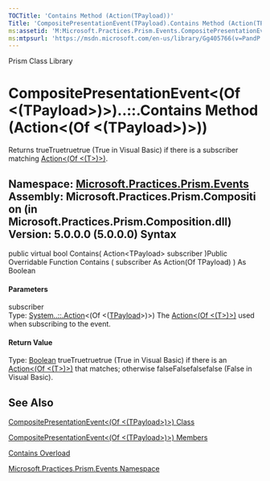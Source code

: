 ```yaml
---
TOCTitle: 'Contains Method (Action(TPayload))'
Title: 'CompositePresentationEvent(TPayload).Contains Method (Action(TPayload)) (Microsoft.Practices.Prism.Events)'
ms:assetid: 'M:Microsoft.Practices.Prism.Events.CompositePresentationEvent\`1.Contains(System.Action{\`0})'
ms:mtpsurl: 'https://msdn.microsoft.com/en-us/library/Gg405766(v=PandP.50)'
---
```


Prism Class Library

CompositePresentationEvent&lt;(Of &lt;(TPayload&gt;)&gt;)..::.Contains Method (Action&lt;(Of &lt;(TPayload&gt;)&gt;))
=====================================================================================================================

Returns trueTruetruetrue (True in Visual Basic) if there is a subscriber matching [Action&lt;(Of &lt;(T&gt;)&gt;)](http://msdn2.microsoft.com/en-us/library/018hxwa8).

**Namespace:** [Microsoft.Practices.Prism.Events](https://msdn.microsoft.com/n:microsoft.practices.prism.events)
**Assembly:** Microsoft.Practices.Prism.Composition (in Microsoft.Practices.Prism.Composition.dll) Version: 5.0.0.0 (5.0.0.0)
Syntax
------

<span id="syntaxToggle"></span>public virtual bool Contains( Action&lt;TPayload&gt; subscriber )Public Overridable Function Contains ( subscriber As Action(Of TPayload) ) As Boolean
#### Parameters

subscriber  
Type: [System..::.Action](http://msdn2.microsoft.com/en-us/library/018hxwa8)&lt;(Of &lt;([TPayload](https://msdn.microsoft.com/t:microsoft.practices.prism.events.compositepresentationevent%601)&gt;)&gt;)
The [Action&lt;(Of &lt;(T&gt;)&gt;)](http://msdn2.microsoft.com/en-us/library/018hxwa8) used when subscribing to the event.

#### Return Value

Type: [Boolean](http://msdn2.microsoft.com/en-us/library/a28wyd50)
trueTruetruetrue (True in Visual Basic) if there is an [Action&lt;(Of &lt;(T&gt;)&gt;)](http://msdn2.microsoft.com/en-us/library/018hxwa8) that matches; otherwise falseFalsefalsefalse (False in Visual Basic).

See Also
--------

<span id="seeAlsoToggle"></span>
[CompositePresentationEvent&lt;(Of &lt;(TPayload&gt;)&gt;) Class](https://msdn.microsoft.com/t:microsoft.practices.prism.events.compositepresentationevent%601)

[CompositePresentationEvent&lt;(Of &lt;(TPayload&gt;)&gt;) Members](https://msdn.microsoft.com/allmembers.t:microsoft.practices.prism.events.compositepresentationevent%601)

[Contains Overload](https://msdn.microsoft.com/overload:microsoft.practices.prism.events.compositepresentationevent%601.contains)

[Microsoft.Practices.Prism.Events Namespace](https://msdn.microsoft.com/n:microsoft.practices.prism.events)

